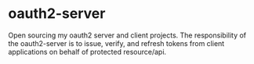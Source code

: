 # oauth2-server
Open sourcing my oauth2 server and client projects. The responsibility of the oauth2-server is to issue, verify, and refresh tokens from client applications on behalf of protected resource/api.
